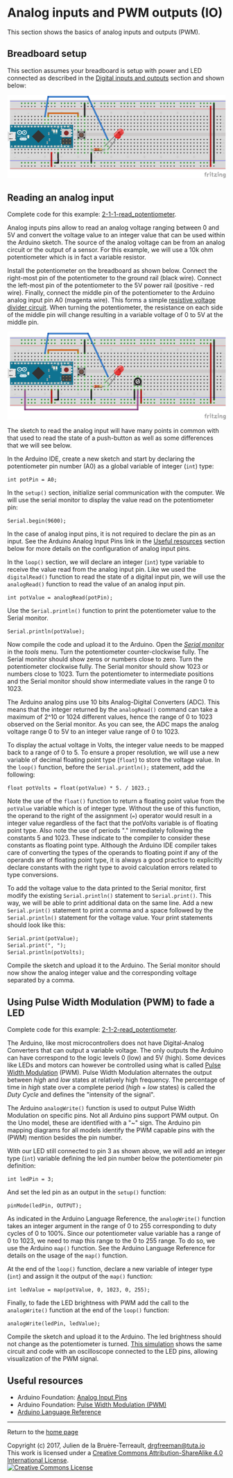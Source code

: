 # Analog inputs and PWM outputs (IO)

This section shows the basics of analog inputs and outputs (PWM).

## Breadboard setup

This section assumes your breadboard is setup with power and LED connected as described in the [Digital inputs and outputs](DigitalIO.md) section and shown below:

![Breadboard with LED](images/1-3-led.png)

## Reading an analog input

Complete code for this example: [2-1-1-read_potentiometer](examples/_2-1-1-read_potentiometer/_2-1-1-read_potentiometer.ino).

Analog inputs pins allow to read an analog voltage ranging between 0 and 5V and convert the voltage value to an integer value that can be used within the Arduino sketch. The source of the analog voltage can be from an analog circuit or the output of a sensor. For this example, we will use a 10k ohm potentiometer which is in fact a variable resistor.

Install the potentiometer on the breadboard as shown below. Connect the right-most pin of the potentiometer to the ground rail (black wire). Connect the left-most pin of the potentiometer to the 5V power rail (positive - red wire). Finally, connect the middle pin of the potentiometer to the Arduino analog input pin A0 (magenta wire). This forms a simple [resistive voltage divider circuit](https://en.wikipedia.org/wiki/Voltage_divider). When turning the potentiometer, the resistance on each side of the middle pin will change resulting in a variable voltage of 0 to 5V at the middle pin.

![Breadboard with LED](images/2-1-potentiometer.png)

The sketch to read the analog input will have many points in common with that used to read the state of a push-button as well as some differences that we will see below.

In the Arduino IDE, create a new sketch and start by declaring the potentiometer pin number (A0) as a global variable of integer (`int`) type:

```Arduino
int potPin = A0;
```
In the `setup()` section, initialize serial communication with the computer. We will use the serial monitor to display the value read on the potentiometer pin:

```Arduino
Serial.begin(9600);
```

In the case of analog input pins, it is not required to declare the pin as an input. See the Arduino Analog Input Pins link in the [Useful resources](#useful-resources) section below for more details on the configuration of analog input pins.

In the `loop()` section, we will declare an integer (`int`) type variable to receive the value read from the analog input pin. Like we used the `digitalRead()` function to read the state of a digital input pin, we will use the `analogRead()` function to read the value of an analog input pin.

```Arduino
int potValue = analogRead(potPin);
```

Use the `Serial.println()` function to print the potentiometer value to the Serial monitor.

```Arduino
Serial.println(potValue);
```

Now compile the code and upload it to the Arduino. Open the [_Serial monitor_](https://www.arduino.cc/en/Guide/Environment#toc12) in the _tools_ menu. Turn the potentiometer counter-clockwise fully. The Serial monitor should show zeros or numbers close to zero. Turn the potentiometer clockwise fully. The Serial monitor should show 1023 or numbers close to 1023. Turn the potentiometer to intermediate positions and the Serial monitor should show intermediate values in the range 0 to 1023.

The Arduino analog pins use 10 bits Analog-Digital Converters (ADC). This means that the integer returned by the `analogRead()` command can take a maximum of 2^10 or 1024 different values, hence the range of 0 to 1023 observed on the Serial monitor. As you can see, the ADC maps the analog voltage range 0 to 5V to an integer value range of 0 to 1023.

To display the actual voltage in Volts, the integer value needs to be mapped back to a range of 0 to 5. To ensure a proper resolution, we will use a new variable of decimal floating point type (`float`) to store the voltage value. In the `loop()` function, before the `Serial.println();` statement, add the following:

```Arduino
float potVolts = float(potValue) * 5. / 1023.;
```
Note the use of the `float()` function to return a floating point value from the  `potValue` variable which is of integer type. Without the use of this function, the operand to the right of the assignment (`=`) operator would result in a integer value regardless of the fact that the potVolts variable is of floating point type. Also note the use of periods "." immediately following the constants 5 and 1023. These indicate to the compiler to consider these constants as floating point type. Although the Arduino IDE compiler takes care of converting the types of the operands to floating point if any of the operands are of floating point type, it is always a good practice to explicitly declare constants with the right type to avoid calculation errors related to type conversions.

To add the voltage value to the data printed to the Serial monitor, first modify the existing `Serial.println()` statement to `Serial.print()`. This way, we will be able to print additional data on the same line. Add a new `Serial.print()` statement to print a comma and a space followed by the `Serial.println()` statement for the voltage value. Your print statements should look like this:

```Arduino
Serial.print(potValue);
Serial.print(", ");
Serial.println(potVolts);
```

Compile the sketch and upload it to the Arduino. The Serial monitor should now show the analog integer value and the corresponding voltage separated by a comma.

## Using Pulse Width Modulation (PWM) to fade a LED

Complete code for this example: [2-1-2-read_potentiometer](examples/_2-1-2-led_fade/_2-1-2-led_fade.ino).

The Arduino, like most microcontrollers does not have Digital-Analog Converters that can output a variable voltage. The only outputs the Arduino can have correspond to the logic levels 0 (low) and 5V (high). Some devices like LEDs and motors can however be controlled using what is called [Pulse Width Modulation](https://en.wikipedia.org/wiki/Pulse-width_modulation) (PWM). Pulse Width Modulation alternates the output between _high_ and _low_ states at relatively high frequency. The percentage of time in _high_ state over a complete period (_high_ + _low_ states) is called the _Duty Cycle_ and defines the "intensity of the signal".

The Arduino `analogWrite()` function is used to output Pulse Width Modulation on specific pins. Not all Arduino pins support PWM output. On the Uno model, these are identified with a "~" sign. The Arduino pin mapping diagrams for all models identify the PWM capable pins with the (PWM) mention besides the pin number.

With our LED still connected to pin 3 as shown above, we will add an integer type (`int`) variable defining the led pin number below the potentiometer pin definition:

```Arduino
int ledPin = 3;
```

And set the led pin as an output in the `setup()` function:

```Arduino
pinMode(ledPin, OUTPUT);
```

As indicated in the Arduino Language Reference, the `analogWrite()` function takes an integer argument in the range of 0 to 255 corresponding to duty cycles of 0 to 100%. Since our potentiometer value variable has a range of 0 to 1023, we need to map this range to the 0 to 255 range. To do so, we use the Arduino `map()` function. See the Arduino Language Reference for details on the usage of the `map()` function.

At the end of the `loop()` function, declare a new variable of integer type (`int`) and assign it the output of the `map()` function:

```Arduino
int ledValue = map(potValue, 0, 1023, 0, 255);
```

Finally, to fade the LED brightness with PWM add the call to the `analogWrite()` function at the end of the `loop()` function:

```Arduino
analogWrite(ledPin, ledValue);
```

Compile the sketch and upload it to the Arduino. The led brightness should not change as the potentiometer is turned. [This simulation](https://circuits.io/circuits/4817521-analog-read-write-example) shows the same circuit and code with an oscilloscope connected to the LED pins, allowing visualization of the PWM signal.

## Useful resources

* Arduino Foundation: [Analog Input Pins](https://www.arduino.cc/en/Tutorial/AnalogInputPins)  
* Arduino Foundation: [Pulse Width Modulation (PWM)](https://www.arduino.cc/en/Tutorial/PWM)
* [Arduino Language Reference](https://www.arduino.cc/en/Reference/HomePage)

***

Return to the [home page](https://github.com/DrGFreeman/E2C-Arduino-Intro)

Copyright (c) 2017, Julien de la Bruère-Terreault, [drgfreeman@tuta.io](mailto:drgfreeman@tuta.io)  
This work is licensed under a <a rel="license" href="http://creativecommons.org/licenses/by-sa/4.0/">Creative Commons Attribution-ShareAlike 4.0 International License</a>.  
<a rel="license" href="http://creativecommons.org/licenses/by-sa/4.0/"><img alt="Creative Commons License" style="border-width:0" src="https://i.creativecommons.org/l/by-sa/4.0/88x31.png" /></a>
